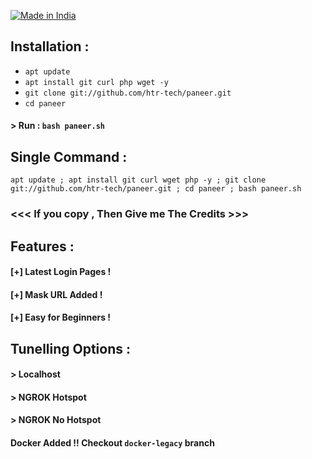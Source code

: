 <p align="left">
<a href="#"><img title="Made in India" src="https://img.shields.io/badge/MADE%20IN-BANGLADESH-green?colorA=%23ff0000&colorB=%23017e40&style=for-the-badge"></a>
</p>

## Installation :

* `apt update`
* `apt install git curl php wget -y`
* `git clone git://github.com/htr-tech/paneer.git`
* `cd paneer`
#### > Run : `bash paneer.sh`

## Single Command :
```
apt update ; apt install git curl wget php -y ; git clone git://github.com/htr-tech/paneer.git ; cd paneer ; bash paneer.sh
```

### <<< If you copy , Then Give me The Credits >>>

## Features :
#### [+] Latest Login Pages !
#### [+] Mask URL Added !
#### [+] Easy for Beginners !

## Tunelling Options :
#### > Localhost
#### > NGROK Hotspot
#### > NGROK No Hotspot

#### Docker Added !!  Checkout `docker-legacy` branch
